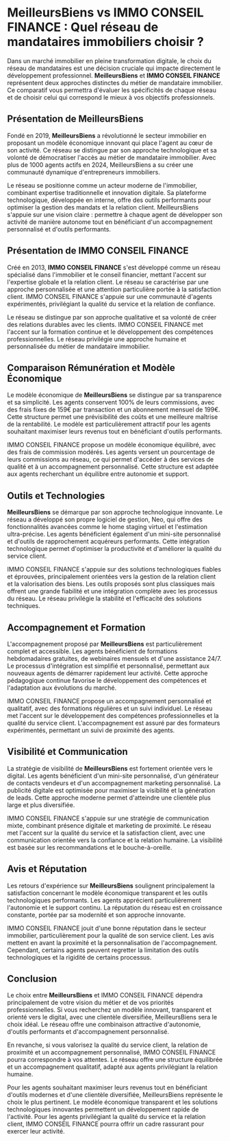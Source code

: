 # MeilleursBiens vs IMMO CONSEIL FINANCE : Quel réseau de mandataires immobiliers choisir ?

Dans un marché immobilier en pleine transformation digitale, le choix du réseau de mandataires est une décision cruciale qui impacte directement le développement professionnel. **MeilleursBiens** et **IMMO CONSEIL FINANCE** représentent deux approches distinctes du métier de mandataire immobilier. Ce comparatif vous permettra d'évaluer les spécificités de chaque réseau et de choisir celui qui correspond le mieux à vos objectifs professionnels.

## Présentation de MeilleursBiens

Fondé en 2019, **MeilleursBiens** a révolutionné le secteur immobilier en proposant un modèle économique innovant qui place l'agent au cœur de son activité. Ce réseau se distingue par son approche technologique et sa volonté de démocratiser l'accès au métier de mandataire immobilier. Avec plus de 1000 agents actifs en 2024, MeilleursBiens a su créer une communauté dynamique d'entrepreneurs immobiliers.

Le réseau se positionne comme un acteur moderne de l'immobilier, combinant expertise traditionnelle et innovation digitale. Sa plateforme technologique, développée en interne, offre des outils performants pour optimiser la gestion des mandats et la relation client. MeilleursBiens s'appuie sur une vision claire : permettre à chaque agent de développer son activité de manière autonome tout en bénéficiant d'un accompagnement personnalisé et d'outils performants.

## Présentation de IMMO CONSEIL FINANCE

Créé en 2013, **IMMO CONSEIL FINANCE** s'est développé comme un réseau spécialisé dans l'immobilier et le conseil financier, mettant l'accent sur l'expertise globale et la relation client. Le réseau se caractérise par une approche personnalisée et une attention particulière portée à la satisfaction client. IMMO CONSEIL FINANCE s'appuie sur une communauté d'agents expérimentés, privilégiant la qualité du service et la relation de confiance.

Le réseau se distingue par son approche qualitative et sa volonté de créer des relations durables avec les clients. IMMO CONSEIL FINANCE met l'accent sur la formation continue et le développement des compétences professionnelles. Le réseau privilégie une approche humaine et personnalisée du métier de mandataire immobilier.

## Comparaison Rémunération et Modèle Économique

Le modèle économique de **MeilleursBiens** se distingue par sa transparence et sa simplicité. Les agents conservent 100% de leurs commissions, avec des frais fixes de 159€ par transaction et un abonnement mensuel de 199€. Cette structure permet une prévisibilité des coûts et une meilleure maîtrise de la rentabilité. Le modèle est particulièrement attractif pour les agents souhaitant maximiser leurs revenus tout en bénéficiant d'outils performants.

IMMO CONSEIL FINANCE propose un modèle économique équilibré, avec des frais de commission modérés. Les agents versent un pourcentage de leurs commissions au réseau, ce qui permet d'accéder à des services de qualité et à un accompagnement personnalisé. Cette structure est adaptée aux agents recherchant un équilibre entre autonomie et support.

## Outils et Technologies

**MeilleursBiens** se démarque par son approche technologique innovante. Le réseau a développé son propre logiciel de gestion, Neo, qui offre des fonctionnalités avancées comme le home staging virtuel et l'estimation ultra-précise. Les agents bénéficient également d'un mini-site personnalisé et d'outils de rapprochement acquéreurs performants. Cette intégration technologique permet d'optimiser la productivité et d'améliorer la qualité du service client.

IMMO CONSEIL FINANCE s'appuie sur des solutions technologiques fiables et éprouvées, principalement orientées vers la gestion de la relation client et la valorisation des biens. Les outils proposés sont plus classiques mais offrent une grande fiabilité et une intégration complète avec les processus du réseau. Le réseau privilégie la stabilité et l'efficacité des solutions techniques.

## Accompagnement et Formation

L'accompagnement proposé par **MeilleursBiens** est particulièrement complet et accessible. Les agents bénéficient de formations hebdomadaires gratuites, de webinaires mensuels et d'une assistance 24/7. Le processus d'intégration est simplifié et personnalisé, permettant aux nouveaux agents de démarrer rapidement leur activité. Cette approche pédagogique continue favorise le développement des compétences et l'adaptation aux évolutions du marché.

IMMO CONSEIL FINANCE propose un accompagnement personnalisé et qualitatif, avec des formations régulières et un suivi individuel. Le réseau met l'accent sur le développement des compétences professionnelles et la qualité du service client. L'accompagnement est assuré par des formateurs expérimentés, permettant un suivi de proximité des agents.

## Visibilité et Communication

La stratégie de visibilité de **MeilleursBiens** est fortement orientée vers le digital. Les agents bénéficient d'un mini-site personnalisé, d'un générateur de contacts vendeurs et d'un accompagnement marketing personnalisé. La publicité digitale est optimisée pour maximiser la visibilité et la génération de leads. Cette approche moderne permet d'atteindre une clientèle plus large et plus diversifiée.

IMMO CONSEIL FINANCE s'appuie sur une stratégie de communication mixte, combinant présence digitale et marketing de proximité. Le réseau met l'accent sur la qualité du service et la satisfaction client, avec une communication orientée vers la confiance et la relation humaine. La visibilité est basée sur les recommandations et le bouche-à-oreille.

## Avis et Réputation

Les retours d'expérience sur **MeilleursBiens** soulignent principalement la satisfaction concernant le modèle économique transparent et les outils technologiques performants. Les agents apprécient particulièrement l'autonomie et le support continu. La réputation du réseau est en croissance constante, portée par sa modernité et son approche innovante.

IMMO CONSEIL FINANCE jouit d'une bonne réputation dans le secteur immobilier, particulièrement pour la qualité de son service client. Les avis mettent en avant la proximité et la personnalisation de l'accompagnement. Cependant, certains agents peuvent regretter la limitation des outils technologiques et la rigidité de certains processus.

## Conclusion

Le choix entre **MeilleursBiens** et IMMO CONSEIL FINANCE dépendra principalement de votre vision du métier et de vos priorités professionnelles. Si vous recherchez un modèle innovant, transparent et orienté vers le digital, avec une clientèle diversifiée, MeilleursBiens sera le choix idéal. Le réseau offre une combinaison attractive d'autonomie, d'outils performants et d'accompagnement personnalisé.

En revanche, si vous valorisez la qualité du service client, la relation de proximité et un accompagnement personnalisé, IMMO CONSEIL FINANCE pourra correspondre à vos attentes. Le réseau offre une structure équilibrée et un accompagnement qualitatif, adapté aux agents privilégiant la relation humaine.

Pour les agents souhaitant maximiser leurs revenus tout en bénéficiant d'outils modernes et d'une clientèle diversifiée, MeilleursBiens représente le choix le plus pertinent. Le modèle économique transparent et les solutions technologiques innovantes permettent un développement rapide de l'activité. Pour les agents privilégiant la qualité du service et la relation client, IMMO CONSEIL FINANCE pourra offrir un cadre rassurant pour exercer leur activité.
